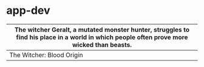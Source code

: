 # app-dev

| The witcher Geralt, a mutated monster hunter, struggles to find his place in a world in which people often prove more wicked than beasts. |
| ----------- |
| The Witcher: Blood Origin |
